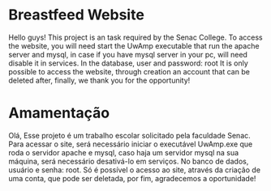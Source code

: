 # Breastfeed Website

Hello guys! This project is an task required by the Senac College.
To access the website, you will need start the UwAmp executable that run the apache server and mysql,
in case if you have mysql server in your pc, will need disable it in services.
In the database, user and password: root
It is only possible to access the website, through creation an account that can be deleted after,
finally, we thank you for the opportunity!

# Amamentação

Olá, Esse projeto é um trabalho escolar solicitado pela faculdade Senac.
Para acessar o site, será necessário iniciar o executável UwAmp.exe que roda o servidor apache e mysql, 
caso haja um servidor mysql na sua máquina, será necessário desativá-lo em serviços. 
No banco de dados, usuário e senha: root. 
Só é possível o acesso ao site, através da criação de uma conta, que pode ser deletada, 
por fim, agradecemos a oportunidade!
